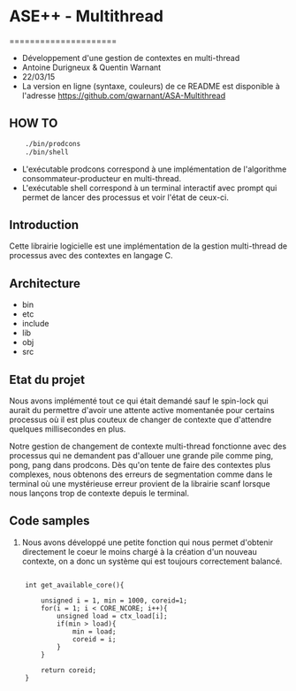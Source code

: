 # ASE++ - Multithread
=====================
* Développement d'une gestion de contextes en multi-thread
* Antoine Durigneux & Quentin Warnant
* 22/03/15
* La version en ligne (syntaxe, couleurs) de ce README est disponible à l'adresse https://github.com/qwarnant/ASA-Multithread

HOW TO
------------
```bash
    ./bin/prodcons 
    ./bin/shell
```
* L'exécutable prodcons correspond à une implémentation de l'algorithme consommateur-producteur en multi-thread.
* L'exécutable shell correspond à un terminal interactif avec prompt qui permet de lancer des processus et voir l'état de ceux-ci.

Introduction
------------
Cette librairie logicielle est une implémentation de la gestion multi-thread de processus avec des contextes en langage C.

Architecture
------------
* bin
* etc
* include 
* lib
* obj
* src

Etat du projet
--------------
Nous avons implémenté tout ce qui était demandé sauf le spin-lock qui aurait du permettre d'avoir une attente active momentanée
pour certains processus où il est plus couteux de changer de contexte que d'attendre quelques millisecondes en plus. 

Notre gestion de changement de contexte multi-thread fonctionne avec des processus qui ne demandent pas d'allouer une grande pile
comme ping, pong, pang dans prodcons. Dès qu'on tente de faire des contextes plus complexes, nous obtenons des erreurs de segmentation
comme dans le terminal où une mystérieuse erreur provient de la librairie scanf lorsque nous lançons trop de contexte depuis le terminal.
    
Code samples
------------
1. Nous avons développé une petite fonction qui nous permet d'obtenir directement le coeur le moins chargé à la création d'un nouveau
contexte, on a donc un système qui est toujours correctement balancé.

```

    int get_available_core(){
    
    	unsigned i = 1, min = 1000, coreid=1;
    	for(i = 1; i < CORE_NCORE; i++){
    		unsigned load = ctx_load[i];
    		if(min > load){
    			min = load;
    			coreid = i;
    		}
    	}
    
    	return coreid;
    }
```
